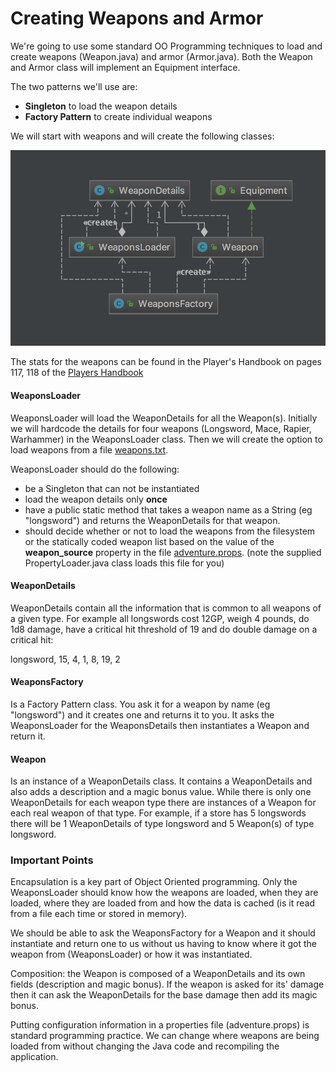 # Creating Weapons and Armor

We're going to use some standard OO Programming techniques to load and create weapons (Weapon.java) and armor (Armor.java). Both the Weapon and Armor class will implement an Equipment interface.

The two patterns we'll use are:
* **Singleton** to load the weapon details
* **Factory Pattern** to create individual weapons

We will start with weapons and will create the following classes:

![](src/main/resources/diagrams/weapons-uml.png)

The stats for the weapons can be found in the Player's Handbook on pages 117, 118 of the [Players Handbook](src/main/resources/docs/PlayersHandbook.pdf)

#### WeaponsLoader
WeaponsLoader will load the WeaponDetails for all the Weapon(s). Initially we will hardcode the details for four weapons (Longsword, Mace, Rapier, Warhammer) in the WeaponsLoader class. Then we will create the option to load weapons from a file [weapons.txt](src/main/resources/data/weapons.txt).

WeaponsLoader should do the following:
* be a Singleton that can not be instantiated
* load the weapon details only **once**
* have a public static method that takes a weapon name as a String (eg "longsword") and returns the WeaponDetails for that weapon.
* should decide whether or not to load the weapons from the filesystem or the statically coded weapon list based on the value of the **weapon_source** property in the file [adventure.props](src/main/resources/adventure.props). (note the supplied PropertyLoader.java class loads this file for you)

#### WeaponDetails
WeaponDetails contain all the information that is common to all weapons of a given type. For example all longswords cost 12GP, weigh 4 pounds, do 1d8 damage, have a critical hit threshold of 19 and do double damage on a critical hit:

longsword, 15, 4, 1, 8, 19, 2

#### WeaponsFactory
Is a Factory Pattern class. You ask it for a weapon by name (eg "longsword") and it creates one and returns it to you. It asks the WeaponsLoader for the WeaponsDetails then instantiates a Weapon and return it.

#### Weapon
Is an instance of a WeaponDetails class. It contains a WeaponDetails and also adds a description and a magic bonus value. While there is only one WeaponDetails for each weapon type there are instances of a Weapon for each real weapon of that type. For example, if a store has 5 longswords there will be 1 WeaponDetails of type longsword and 5 Weapon(s) of type longsword.

### Important Points
Encapsulation is a key part of Object Oriented programming. Only the WeaponsLoader should know how the weapons are loaded, when they are loaded, where they are loaded from and how the data is cached (is it read from a file each time or stored in memory).

We should be able to ask the WeaponsFactory for a Weapon and it should instantiate and return one to us without us having to know where it got the weapon from (WeaponsLoader) or how it was instantiated.

Composition: the Weapon is composed of a WeaponDetails and its own fields (description and magic bonus). If the weapon is asked for its' damage then it can ask the WeaponDetails for the base damage then add its magic bonus.

Putting configuration information in a properties file (adventure.props) is standard programming practice. We can change where weapons are being loaded from without changing the Java code and recompiling the application.
